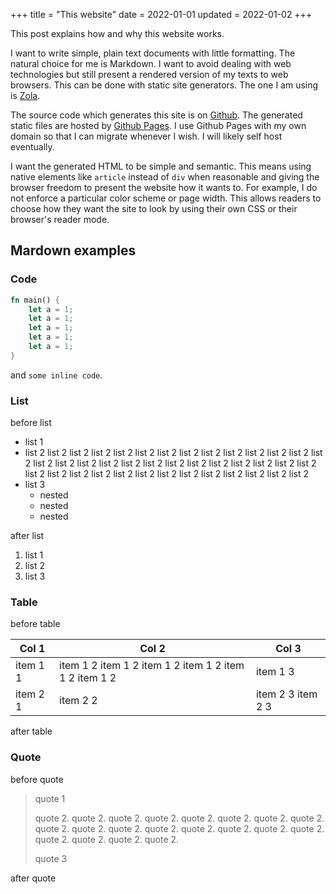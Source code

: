 +++
title = "This website"
date = 2022-01-01
updated = 2022-01-02
+++

This post explains how and why this website works.

I want to write simple, plain text documents with little formatting. The natural choice for me is Markdown. I want to avoid dealing with web technologies but still present a rendered version of my texts to web browsers. This can be done with static site generators. The one I am using is [Zola](https://www.getzola.org/).

The source code which generates this site is on [Github](https://github.com/e00E/e00E.github.io). The generated static files are hosted by [Github Pages](https://docs.github.com/en/pages). I use Github Pages with my own domain so that I can migrate whenever I wish. I will likely self host eventually.

I want the generated HTML to be simple and semantic. This means using native elements like `article` instead of `div` when reasonable and giving the browser freedom to present the website how it wants to. For example, I do not enforce a particular color scheme or page width. This allows readers to choose how they want the site to look by using their own CSS or their browser's reader mode.

## Mardown examples

### Code

```rust
fn main() {
    let a = 1;
    let a = 1;
    let a = 1;
    let a = 1;
    let a = 1;
}
```

and `some inline code`.

### List

before list

- list 1
- list 2 list 2 list 2 list 2 list 2 list 2 list 2 list 2 list 2 list 2 list 2 list 2 list 2 list 2 list 2 list 2 list 2 list 2 list 2 list 2 list 2 list 2 list 2 list 2 list 2 list 2 list 2 list 2 list 2 list 2 list 2 list 2 list 2 list 2 list 2 list 2 list 2 list 2 list 2 list 2
- list 3
    - nested
    - nested
    - nested

after list

1. list 1
2. list 2
3. list 3

### Table

before table

| Col 1 | Col 2 | Col 3 |
| - | - | - |
| item 1 1 | item 1 2 item 1 2 item 1 2 item 1 2 item 1 2 item 1 2 | item 1 3 |
| item 2 1 | item 2 2 | item 2 3 item 2 3 |

after table

### Quote

before quote

> quote 1
>
> quote 2. quote 2. quote 2. quote 2. quote 2. quote 2. quote 2. quote 2. quote 2. quote 2. quote 2. quote 2. quote 2. quote 2. quote 2. quote 2. quote 2. quote 2. quote 2. quote 2.
>
> quote 3

after quote
